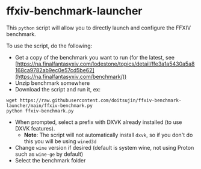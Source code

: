 # ffxiv-benchmark-launcher

This `python` script will allow you to directly launch and configure the FFXIV benchmark. 

To use the script, do the following:

* Get a copy of the benchmark you want to run (for the latest, see [https://na.finalfantasyxiv.com/lodestone/topics/detail/ffe3a1a5430a5a8168ca9782ab9ec0e57cd5be62](https://na.finalfantasyxiv.com/benchmark/))
* Unzip benchmark somewhere
* Download the script and run it, ex: 

```
wget https://raw.githubusercontent.com/doitsujin/ffxiv-benchmark-launcher/main/ffxiv-benchmark.py
python ffxiv-benchmark.py
```

* When prompted, select a prefix with DXVK already installed (to use DXVK features).
  * **Note**: The script will not automatically install `dxvk`, so if you don't do this you will be using `wined3d`
* Change `wine` version if desired (default is system wine, not using Proton such as `wine-ge` by default)
* Select the benchmark folder
